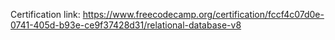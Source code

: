 Certification link: https://www.freecodecamp.org/certification/fccf4c07d0e-0741-405d-b93e-ce9f37428d31/relational-database-v8